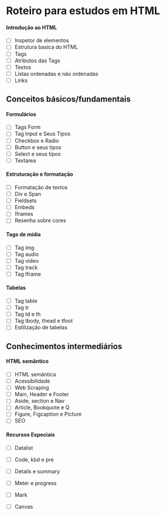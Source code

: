 # Roteiro para estudos em HTML

#### Introdução ao HTML

- [ ] Inspetor de elementos
- [ ] Estrutura basica do HTML
- [ ] Tags
- [ ] Atributos das Tags
- [ ] Textos
- [ ] Listas ordenadas e não ordenadas
- [ ] Links

## Conceitos básicos/fundamentais

#### Formulários

- [ ] Tags Form
- [ ] Tag Input e Seus Tipos
- [ ] Checkbox e Radio
- [ ] Button e seus tipos
- [ ] Select e seus tipos
- [ ] Textarea

#### Estruturação e formatação

- [ ] Formatação de textos
- [ ] Div e Span
- [ ] Fieldsets
- [ ] Embeds
- [ ] Iframes
- [ ] Resenha sobre cores

#### Tags de mídia

- [ ] Tag img
- [ ] Tag audio
- [ ] Tag video
- [ ] Tag track
- [ ] Tag Iframe

#### Tabelas

- [ ] Tag table
- [ ] Tag tr
- [ ] Tag td e th
- [ ] Tag tbody, thead e tfoot
- [ ] Estilização de tabelas

## Conhecimentos intermediários

#### HTML semântico

- [ ] HTML semântica
- [ ] Acessibilidade
- [ ] Web Scraping
- [ ] Main, Header e Footer
- [ ] Aside, section e Nav
- [ ] Article, Bookquote e Q
- [ ] Figure, Figcaption e Picture
- [ ] SEO

#### Recursos Especiais

- [ ] Datalist
- [ ] Code, kbd e pre
- [ ] Details e summary
- [ ] Meter e progress
- [ ] Mark
- [ ] Canvas

